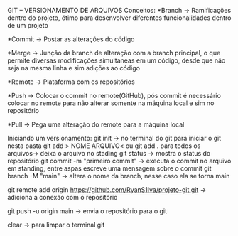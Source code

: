 GIT – VERSIONAMENTO DE ARQUIVOS
Conceitos:
*Branch → Ramificações dentro do projeto, ótimo para desenvolver diferentes funcionalidades dentro de um projeto

*Commit → Postar as alterações do código

*Merge → Junção da branch de alteração com a branch principal, o que permite diversas modificações simultaneas em um código, desde que não seja na mesma linha e sim adições ao código

*Remote → Plataforma com os repositórios

*Push → Colocar o commit no remote(GitHub), pós commit é necessário colocar no remote para não alterar somente na máquina local e sim no repositório

*Pull → Pega uma alteração do remote para a máquina local

Iniciando um versionamento:
git init → no terminal do git para iniciar o git nesta pasta
git add  > NOME ARQUIVO<  ou git add . para todos os arquivos→ deixa o arquivo no stading 
git status → mostra o status do repositório
git commit -m "primeiro commit" → executa o commit no arquivo em standing, entre aspas escreve uma mensagem sobre o commit
git branch -M "main" → altera o nome da branch, nesse caso ela se torna main

git remote add origin https://github.com/RyanS1lva/projeto-git.git → adiciona a conexão com o repositório

git push -u origin main → envia o repositório para o git 

clear → para limpar o terminal git
